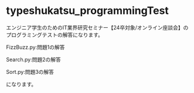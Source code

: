 # typeshukatsu_programmingTest
エンジニア学生のためのIT業界研究セミナー【24卒対象/オンライン座談会】のプログラミングテストの解答になります。

FizzBuzz.py:問題1の解答

Search.py:問題2の解答

Sort.py:問題3の解答

になります。
